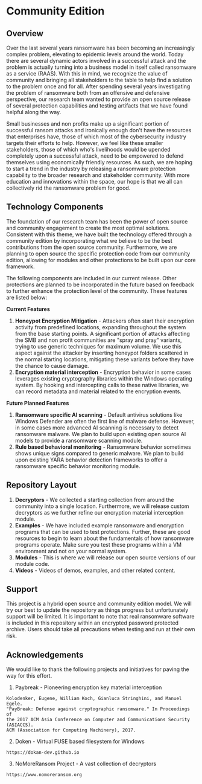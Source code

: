 # Community Edition
## Overview
Over the last several years ransomware has been becoming an increasingly complex problem, elevating to epidemic levels around the world. Today there are several dynamic actors involved in a successful attack and the problem is actually turning into a business model in itself called ransomware as a service (RAAS). With this in mind, we recognize the value of community and bringing all stakeholders to the table to help find a solution to the problem once and for all. After spending several years investigating the problem of ransomware both from an offensive and defensive perspective, our research team wanted to provide an open source release of several protection capabilities and testing artifacts that we have found helpful along the way.

Small businesses and non profits make up a significant portion of successful ransom attacks and ironically enough don't have the resources that enterprises have, those of which most of the cybersecurity industry targets their efforts to help. However, we feel like these smaller stakeholders, those of which who's livelihoods would be upended completely upon a successful attack, need to be empowered to defend themselves using economically friendly resources. As such, we are hoping to start a trend in the industry by releasing a ransomware protection capability to the broader research and stakeholder community. With more education and innovations within the space, our hope is that we all can collectively rid the ransomware problem for good.

## Technology Components
The foundation of our research team has been the power of open source and community engagement to create the most optimal solutions. Consistent with this theme, we have built the technology offered through a community edition by incorporating what we believe to be the best contributions from the open source community. Furthermore, we are planning to open source the specific protection code from our community edition, allowing for modules and other protections to be built upon our core framework.

The following components are included in our current release. Other protections are planned to be incorporated in the future based on feedback to further enhance the protection level of the community. These features are listed below:

**Current Features**
1) **Honeypot Encryption Mitigation** - Attackers often start their encryption activity from predefined locations, expanding throughout the system from the base starting points. A significant portion of attacks affecting the SMB and non profit communities are "spray and pray" variants, trying to use generic techniques for maximum volume. We use this aspect against the attacker by inserting honeypot folders scattered in the normal starting locations, mitigating these variants before they have the chance to cause damage.
2) **Encryption material interception** - Encryption behavior in some cases leverages existing cryptography libraries within the Windows operating system. By hooking and intercepting calls to these native libraries, we can record metadata and material related to the encryption events.

**Future Planned Features**
1) **Ransomware specific AI scanning** - Default antivirus solutions like Windows Defender are often the first line of malware defense. However, in some cases more advanced AI scanning is necessary to detect ransomware malware. We plan to build upon existing open source AI models to provide a ransomware scanning module.
2) **Rule based behavioral monitoring** - Ransomware behavior sometimes shows unique signs compared to generic malware. We plan to build upon existing YARA behavior detection frameworks to offer a ransomware specific behavior monitoring module.

## Repository Layout
1) **Decryptors** - We collected a starting collection from around the community into a single location. Furthermore, we will release custom decryptors as we further refine our encryption material interception module.
2) **Examples** - We have included example ransomware and encryption programs that can be used to test protections. Further, these are good resources to begin to learn about the fundamentals of how ransomware programs operate. Make sure you test these programs within a VM environment and not on your normal system.
3) **Modules** - This is where we will release our open source versions of our module code.
4) **Videos** - Videos of demos, examples, and other related content.

## Support
This project is a hybrid open source and community edition model. We will try our best to update the repository as things progress but unfortunately support will be limited. It is important to note that real ransomware software is included in this repository within an encrypted password protected archive. Users should take all precautions when testing and run at their own risk.
## Acknowledgements
We would like to thank the following projects and initiatives for paving the way for this effort.
1) Paybreak - Pioneering encryption key material interception
```
Kolodenker, Eugene, William Koch, Gianluca Stringhini, and Manuel Egele.
"PayBreak: Defense against cryptographic ransomware." In Proceedings of
the 2017 ACM Asia Conference on Computer and Communications Security (ASIACCS).
ACM (Association for Computing Machinery), 2017.
```
2) Doken - Virtual FUSE based filesystem for Windows
```
https://dokan-dev.github.io
```
3) NoMoreRansom Project - A vast collection of decryptors
```
https://www.nomoreransom.org
```

